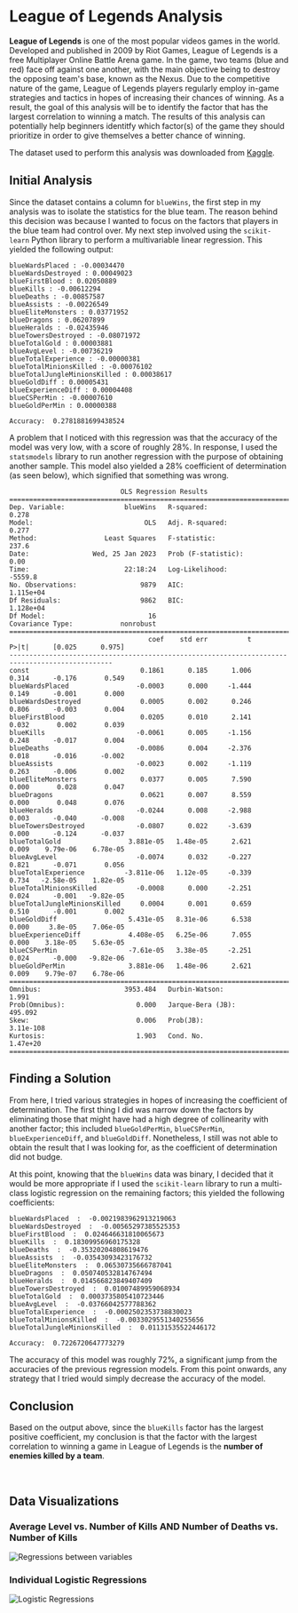 # League of Legends Analysis

**League of Legends** is one of the most popular videos games in the world. Developed and published in 2009 by Riot Games, League of Legends is a free Multiplayer Online Battle Arena game. In the game, two teams (blue and red) face off against one another, with the main objective being to destroy the opposing team's base, known as the Nexus. Due to the competitive nature of the game, League of Legends players regularly employ in-game strategies and tactics in hopes of increasing their chances of winning. As a result, the goal of this analysis will be to identify the factor that has the largest correlation to winning a match. The results of this analysis can potentially help beginners identitfy which factor(s) of the game they should prioritize in order to give themselves a better chance of winning.

The dataset used to perform this analysis was downloaded from [Kaggle](https://www.kaggle.com/datasets/bobbyscience/league-of-legends-diamond-ranked-games-10-min).

## Initial Analysis
Since the dataset contains a column for `blueWins`, the first step in my analysis was to isolate the statistics for the blue team. The reason behind this decision was because I wanted to focus on the factors that players in the blue team had control over. My next step involved using the `scikit-learn` Python library to perform a multivariable linear regression. This yielded the following output: 
```
blueWardsPlaced : -0.00034470
blueWardsDestroyed : 0.00049023
blueFirstBlood : 0.02050889
blueKills : -0.00612294
blueDeaths : -0.00857587
blueAssists : -0.00226549
blueEliteMonsters : 0.03771952
blueDragons : 0.06207899
blueHeralds : -0.02435946
blueTowersDestroyed : -0.08071972
blueTotalGold : 0.00003881
blueAvgLevel : -0.00736219
blueTotalExperience : -0.00000381
blueTotalMinionsKilled : -0.00076102
blueTotalJungleMinionsKilled : 0.00038617
blueGoldDiff : 0.00005431
blueExperienceDiff : 0.00004408
blueCSPerMin : -0.00007610
blueGoldPerMin : 0.00000388
```
```
Accuracy:  0.2781881699438524
```

A problem that I noticed with this regression was that the accuracy of the model was very low, with a score of roughly 28%. In response, I used the `statsmodels` library to run another regression with the purpose of obtaining another sample. This model also yielded a 28% coefficient of determination (as seen below), which signified that something was wrong. 

```
                            OLS Regression Results                            
==============================================================================
Dep. Variable:               blueWins   R-squared:                       0.278
Model:                            OLS   Adj. R-squared:                  0.277
Method:                 Least Squares   F-statistic:                     237.6
Date:                Wed, 25 Jan 2023   Prob (F-statistic):               0.00
Time:                        22:18:24   Log-Likelihood:                -5559.8
No. Observations:                9879   AIC:                         1.115e+04
Df Residuals:                    9862   BIC:                         1.128e+04
Df Model:                          16                                         
Covariance Type:            nonrobust                                         
================================================================================================
                                   coef    std err          t      P>|t|      [0.025      0.975]
------------------------------------------------------------------------------------------------
const                            0.1861      0.185      1.006      0.314      -0.176       0.549
blueWardsPlaced                 -0.0003      0.000     -1.444      0.149      -0.001       0.000
blueWardsDestroyed               0.0005      0.002      0.246      0.806      -0.003       0.004
blueFirstBlood                   0.0205      0.010      2.141      0.032       0.002       0.039
blueKills                       -0.0061      0.005     -1.156      0.248      -0.017       0.004
blueDeaths                      -0.0086      0.004     -2.376      0.018      -0.016      -0.002
blueAssists                     -0.0023      0.002     -1.119      0.263      -0.006       0.002
blueEliteMonsters                0.0377      0.005      7.590      0.000       0.028       0.047
blueDragons                      0.0621      0.007      8.559      0.000       0.048       0.076
blueHeralds                     -0.0244      0.008     -2.988      0.003      -0.040      -0.008
blueTowersDestroyed             -0.0807      0.022     -3.639      0.000      -0.124      -0.037
blueTotalGold                 3.881e-05   1.48e-05      2.621      0.009    9.79e-06    6.78e-05
blueAvgLevel                    -0.0074      0.032     -0.227      0.821      -0.071       0.056
blueTotalExperience          -3.811e-06   1.12e-05     -0.339      0.734   -2.58e-05    1.82e-05
blueTotalMinionsKilled          -0.0008      0.000     -2.251      0.024      -0.001   -9.82e-05
blueTotalJungleMinionsKilled     0.0004      0.001      0.659      0.510      -0.001       0.002
blueGoldDiff                  5.431e-05   8.31e-06      6.538      0.000     3.8e-05    7.06e-05
blueExperienceDiff            4.408e-05   6.25e-06      7.055      0.000    3.18e-05    5.63e-05
blueCSPerMin                  -7.61e-05   3.38e-05     -2.251      0.024      -0.000   -9.82e-06
blueGoldPerMin                3.881e-06   1.48e-06      2.621      0.009    9.79e-07    6.78e-06
==============================================================================
Omnibus:                     3953.484   Durbin-Watson:                   1.991
Prob(Omnibus):                  0.000   Jarque-Bera (JB):              495.092
Skew:                           0.006   Prob(JB):                    3.11e-108
Kurtosis:                       1.903   Cond. No.                     1.47e+20
==============================================================================
```

## Finding a Solution
From here, I tried various strategies in hopes of increasing the coefficient of determination. The first thing I did was narrow down the factors by eliminating those that might have had a high degree of collinearity with another factor; this included `blueGoldPerMin`, `blueCSPerMin`, `blueExperienceDiff`, and `blueGoldDiff`. Nonetheless, I still was not able to obtain the result that I was looking for, as the coefficient of determination did not budge. 

At this point, knowing that the `blueWins` data was binary, I decided that it would be more appropriate if I used the `scikit-learn` library to run a multi-class logistic regression on the remaining factors; this yielded the following coefficients: 
```
blueWardsPlaced  :  -0.0021983962913219063
blueWardsDestroyed  :  -0.00565297385525353
blueFirstBlood  :  0.024646631810065673
blueKills  :  0.18309956960175328
blueDeaths  :  -0.35320204808619476
blueAssists  :  -0.03543093423176732
blueEliteMonsters  :  0.06530735666787041
blueDragons  :  0.050740532814767494
blueHeralds  :  0.014566823849407409
blueTowersDestroyed  :  0.01007489959068934
blueTotalGold  :  0.0003735805410723446
blueAvgLevel  :  -0.03766042577788362
blueTotalExperience  :  -0.0002502353738830023
blueTotalMinionsKilled  :  -0.0033029551340255656
blueTotalJungleMinionsKilled  :  0.01131535522446172
```
```
Accuracy:  0.7226720647773279
```
The accuracy of this model was roughly 72%, a significant jump from the accuracies of the previous regression models. From this point onwards, any strategy that I tried would simply decrease the accuracy of the model. 
## Conclusion
Based on the output above, since the `blueKills` factor has the largest positive coefficient, my conclusion is that the factor with the largest correlation to winning a game in League of Legends is the **number of enemies killed by a team**. 

<br/>

## Data Visualizations
### Average Level vs. Number of Kills AND Number of Deaths vs. Number of Kills
![Regressions between variables](https://github.com/Kevinl0378/league-of-legends-analysis/blob/main/Regressions%20between%20variables.png)

### Individual Logistic Regressions 
![Logistic Regressions](https://github.com/Kevinl0378/league-of-legends-analysis/blob/main/Logistic%20Regressions.png)

